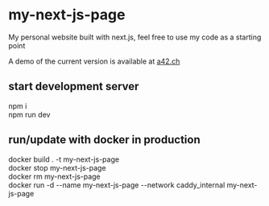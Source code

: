 # my-next-js-page
My personal website built with next.js, feel free to use my code as a starting point

A demo of the current version is available at [a42.ch](https://a42.ch)

## start development server
npm i\
npm run dev

## run/update with docker in production
docker build . -t my-next-js-page\
docker stop my-next-js-page\
docker rm my-next-js-page\
docker run -d --name my-next-js-page --network caddy_internal my-next-js-page

